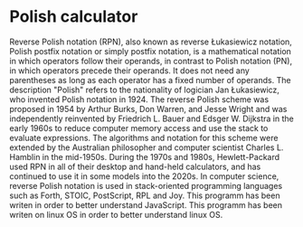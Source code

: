 # Polish calculator
Reverse Polish notation (RPN), also known as reverse Łukasiewicz notation, Polish postfix notation or simply postfix notation, is a mathematical notation in which operators follow their operands, in contrast to Polish notation (PN), in which operators precede their operands. It does not need any parentheses as long as each operator has a fixed number of operands. The description "Polish" refers to the nationality of logician Jan Łukasiewicz, who invented Polish notation in 1924.
The reverse Polish scheme was proposed in 1954 by Arthur Burks, Don Warren, and Jesse Wright and was independently reinvented by Friedrich L. Bauer and Edsger W. Dijkstra in the early 1960s to reduce computer memory access and use the stack to evaluate expressions. The algorithms and notation for this scheme were extended by the Australian philosopher and computer scientist Charles L. Hamblin in the mid-1950s.
During the 1970s and 1980s, Hewlett-Packard used RPN in all of their desktop and hand-held calculators, and has continued to use it in some models into the 2020s. In computer science, reverse Polish notation is used in stack-oriented programming languages such as Forth, STOIC, PostScript, RPL and Joy.
This programm has been writen in order to better understand JavaScript.
This programm has been writen on linux OS in order to better understand linux OS.
